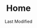 ---
layout: layouts/home.html
title: Home
description: Additional description that can be left blank.
date: Last Modified
permalink: /
theme: 1

hero_banner:
  title: "10x is the federal government’s very own venture studio."

news_card:
  date: "November 30, 2023"
  title: "New projects chosen for FY23"
  subtitle: "10x selected a new set of high-impact ideas for its next round of Phase 1 funding."
  button_text: "Read more"
  button_link: "https://www.google.com/"

header_columns:
  title: We're different by design
  lists:
    - title: "Big ideas"
      text: "All of our projects come from public servants who submit ideas to see if they can move the needle forward to solve a real problem."
    - title: "Small investments"
      text: "We use an incremental funding approach to minimize the amount of funding we put behind unfeasible projects, so we can focus investments on the most promising ideas."
    - title: "Scalable innovation"
      text: "We demand that our projects demonstrate feasibility and opportunity for impact at every stage of the process. If they don't, we wind them down."

section_1_static_content:
  title: "We’re re-imagining government technology services through your ideas."
  text: "As a public servant, you're uniquely positioned to imagine better ways to serve the public. If you’ve ever thought, 'There's got to be a better way to do that,' we want your ideas."
  button_text: "How to pitch your idea"
  button_link: "/link/to/page"
  subtitle: "Meet our top investment portfolios."
  link_text: "See all of our investment portfolios"
  link_url: "/projects/"

section_1_cards:
  - subtitle: "Benefits Eligibility AND DELIVERY"
    title: "Could it be easier for eligible people to find and receive public benefits?"
    button_text: "Read more"
    button_link: "/link/to/page"
  - subtitle: "Access to data and information"
    title: "How do we make government data more reliable and accurate?"
    button_text: "Read more"
    button_link: "/link/to/page"
  - subtitle: "Science, medicine, and climate"
    title: "How can the federal government lead the way in science and technology research?"
    button_text: "Read more"
    button_link: "/link/to/page"
  - subtitle: "Efficient public service"
    title: "What tools do federal employees need to be efficient and effective at their work?"
    button_text: "Read more"
    button_link: "/link/to/page"

section_2_static_content:
  title: "206 investments and counting."
  button_text: "Discover our investment portfolios"
  button_link: "/reports/"

section_3_content:
  title: "Take a look at some of our best investments so far."
  cards:
  - subtitle: "Benefits Eligibility & Delivery"
    title: "BEARS, the benefit eligibility estimator"
    text: Information on government benefits and services is typical ly agency-centered, rather than human-centered.
    button_text: "See BEARS in action"
    button_link: "/projects/benefits-eligibility-resource/"
  - subtitle: "Optimizing Digital Experiences"
    title: "The U.S. Web Design System"
    text: In 2015, the team that later became 10x partnered with 18F and the U.S. Digital Service to release the alpha version of the U.S. Federal Web Design Standards.
    button_text: "Check out the USWDS"
    button_link: "/link/to/page"
  - subtitle: "Grant-Funded Results"
    title: "Finding Grant-Funded Results and Products"
    text: Government grants empower individuals, non-profit organizations, universities, and more with funding to undertake cutting edge research, serve their communities, and promote the economy.
    button_text: "Check out the Grant-Funded Results"
    button_link: "https://10x.gsa.gov/projects/finding-grant-funded-products/"
  - subtitle: "Paperwork Reduction Act"
    title: "A Guide to the Paperwork Reduction Act"
    text: The intent of the Paperwork Reduction Act (PRA) of 1980 is to reduce the burden of paperwork placed on the public by government agencies who are seeking information.
    button_text: "Check out the Paperwork Reduction Act"
    button_link: "https://10x.gsa.gov/projects/guide-to-pra/"

section_4_static_content:
  title: "We've worked with hundreds of civil servants and dozens of federal agencies to turn <span class=\"purple\">good-for-government</span> ideas into <span class=\"purple\">good-for-people</span> solutions."
  button_text: "Ready to share yours?"
  button_link: "https://feedback.gsa.gov/jfe/form/SV_1Im8dTPnjnV3HpP"

section_5_static_content:
  title: "We’re in good company."
  text: "10x is proud to share the agencies and offices we’ve partnered with recently."

section_5_bullet_list:
- Department of Justice
- Institute of Museum and Library Sciences
- Federal Emergency Management Agency
- Department of Homeland Security
- Department of Commerce
- Whitehouse Office of Management and Budget
- Department of Health and Human Services
- Small Business Administration
- National Archives and Records Administration
- Department of the Treasury

return_to_top: |-
  Return to top.

submit_idea_cta_before: |-
  Got an idea to submit? 10x accepts ideas on a rolling basis and federal employees can submit them right here.

submit_idea_cta_after: |-
  _\*We don’t yet know when we’ll be evaluating our next batch of ideas for funding. We’ll update you once we know._

ghostwriter_endings:
  -  "delivers services?"
  -  "processes data?"
  -  "ensures equality?"
  -  "engages with the public?"
  -  "uses technology?"

---